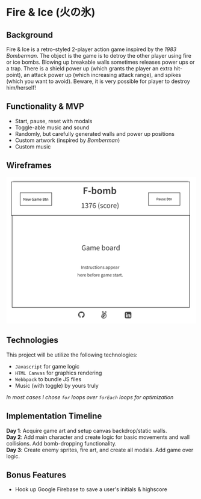 # Fire & Ice (火の氷)
## Background
Fire & Ice is a retro-styled 2-player action game inspired by the _1983 Bomberman_. The object is the game is to detroy the other player using fire or ice bombs. Blowing up breakable walls sometimes releases power ups or a trap. There is a shield power up (which grants the player an extra hit-point), an attack power up (which increasing attack range), and spikes (which you want to avoid). Beware, it is very possible for player to destroy him/herself!

## Functionality & MVP
- Start, pause, reset with modals
- Toggle-able music and sound
- Randomly, but carefully generated walls and power up positions
- Custom artwork (inspired by _Bomberman_)
- Custom music

## Wireframes
![Wire frame](public/wireFrame.png?raw=true)

## Technologies
This project will be utilize the following technologies: 
+ `Javascript` for game logic
+ `HTML Canvas` for graphics rendering
+ `Webbpack` to bundle JS files
+ Music (with toggle) by yours truly

_In most cases I chose `for` loops over `forEach` loops for optimization_

## Implementation Timeline
**Day 1**: Acquire game art and setup canvas backdrop/static walls.  
**Day 2**: Add main character and create logic for basic movements and wall collisions. Add bomb-dropping functionality.  
**Day 3**: Create enemy sprites, fire art, and create all modals. Add game over logic.  

## Bonus Features
+ Hook up Google Firebase to save a user's initials & highscore
